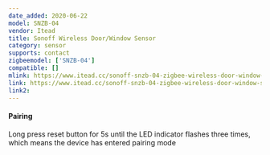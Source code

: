 ```yaml
---
date_added: 2020-06-22
model: SNZB-04
vendor: Itead
title: Sonoff Wireless Door/Window Sensor
category: sensor
supports: contact
zigbeemodel: ['SNZB-04']
compatible: []
mlink: https://www.itead.cc/sonoff-snzb-04-zigbee-wireless-door-window-sensor.html
link: https://www.itead.cc/sonoff-snzb-04-zigbee-wireless-door-window-sensor.html
link2: 
---
```


#### Pairing
Long press reset button for 5s until the LED indicator flashes three times, which means the device has entered pairing mode